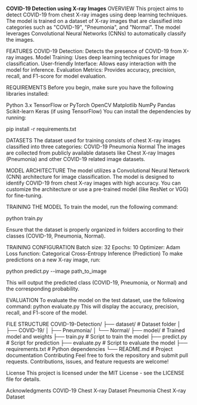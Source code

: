 **COVID-19 Detection using X-ray Images**
OVERVIEW
This project aims to detect COVID-19 from chest X-ray images using deep learning techniques. The model is trained on a dataset of X-ray images that are classified into categories such as "COVID-19", "Pneumonia", and "Normal". The model leverages Convolutional Neural Networks (CNNs) to automatically classify the images.

FEATURES
COVID-19 Detection: Detects the presence of COVID-19 from X-ray images.
Model Training: Uses deep learning techniques for image classification.
User-friendly Interface: Allows easy interaction with the model for inference.
Evaluation Metrics: Provides accuracy, precision, recall, and F1-score for model evaluation.

REQUIREMENTS
Before you begin, make sure you have the following libraries installed:

Python 3.x
TensorFlow or PyTorch
OpenCV
Matplotlib
NumPy
Pandas
Scikit-learn
Keras (if using TensorFlow)
You can install the dependencies by running:


pip install -r requirements.txt

DATASETS
The dataset used for training consists of chest X-ray images classified into three categories:
COVID-19
Pneumonia
Normal
The images are collected from publicly available datasets like Chest X-ray Images (Pneumonia) and other COVID-19 related image datasets.

MODEL ARCHITECTURE
The model utilizes a Convolutional Neural Network (CNN) architecture for image classification. The model is designed to identify COVID-19 from chest X-ray images with high accuracy. You can customize the architecture or use a pre-trained model (like ResNet or VGG) for fine-tuning.

TRAINING THE MODEL
To train the model, run the following command:

python train.py

Ensure that the dataset is properly organized in folders according to their classes (COVID-19, Pneumonia, Normal).

TRAINING CONFIGURATION
Batch size: 32
Epochs: 10
Optimizer: Adam
Loss function: Categorical Cross-Entropy
Inference (Prediction)
To make predictions on a new X-ray image, run:


python predict.py --image path_to_image

This will output the predicted class (COVID-19, Pneumonia, or Normal) and the corresponding probability.

EVALUATION
To evaluate the model on the test dataset, use the following command:
python evaluate.py
This will display the accuracy, precision, recall, and F1-score of the model.

FILE STRUCTURE
COVID-19-Detection/
├── dataset/                 # Dataset folder
│   ├── COVID-19/
│   ├── Pneumonia/
│   └── Normal/
├── model/                   # Trained model and weights
├── train.py                 # Script to train the model
├── predict.py               # Script for prediction
├── evaluate.py              # Script to evaluate the model
├── requirements.txt         # Python dependencies
└── README.md                # Project documentation
Contributing
Feel free to fork the repository and submit pull requests. Contributions, issues, and feature requests are welcome!

License
This project is licensed under the MIT License - see the LICENSE file for details.

Acknowledgments
COVID-19 Chest X-ray Dataset
Pneumonia Chest X-ray Dataset
